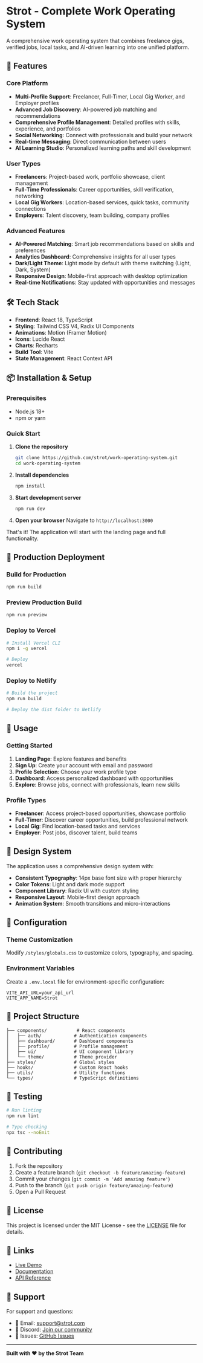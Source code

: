 # Strot - Complete Work Operating System

A comprehensive work operating system that combines freelance gigs, verified jobs, local tasks, and AI-driven learning into one unified platform.

## 🚀 Features

### Core Platform
- **Multi-Profile Support**: Freelancer, Full-Timer, Local Gig Worker, and Employer profiles
- **Advanced Job Discovery**: AI-powered job matching and recommendations
- **Comprehensive Profile Management**: Detailed profiles with skills, experience, and portfolios
- **Social Networking**: Connect with professionals and build your network
- **Real-time Messaging**: Direct communication between users
- **AI Learning Studio**: Personalized learning paths and skill development

### User Types
- **Freelancers**: Project-based work, portfolio showcase, client management
- **Full-Time Professionals**: Career opportunities, skill verification, networking
- **Local Gig Workers**: Location-based services, quick tasks, community connections
- **Employers**: Talent discovery, team building, company profiles

### Advanced Features
- **AI-Powered Matching**: Smart job recommendations based on skills and preferences
- **Analytics Dashboard**: Comprehensive insights for all user types
- **Dark/Light Theme**: Light mode by default with theme switching (Light, Dark, System)
- **Responsive Design**: Mobile-first approach with desktop optimization
- **Real-time Notifications**: Stay updated with opportunities and messages

## 🛠️ Tech Stack

- **Frontend**: React 18, TypeScript
- **Styling**: Tailwind CSS V4, Radix UI Components
- **Animations**: Motion (Framer Motion)
- **Icons**: Lucide React
- **Charts**: Recharts
- **Build Tool**: Vite
- **State Management**: React Context API

## 📦 Installation & Setup

### Prerequisites
- Node.js 18+ 
- npm or yarn

### Quick Start

1. **Clone the repository**
   ```bash
   git clone https://github.com/strot/work-operating-system.git
   cd work-operating-system
   ```

2. **Install dependencies**
   ```bash
   npm install
   ```

3. **Start development server**
   ```bash
   npm run dev
   ```

4. **Open your browser**
   Navigate to `http://localhost:3000`

That's it! The application will start with the landing page and full functionality.

## 🚀 Production Deployment

### Build for Production
```bash
npm run build
```

### Preview Production Build
```bash
npm run preview
```

### Deploy to Vercel
```bash
# Install Vercel CLI
npm i -g vercel

# Deploy
vercel
```

### Deploy to Netlify
```bash
# Build the project
npm run build

# Deploy the dist folder to Netlify
```

## 📱 Usage

### Getting Started
1. **Landing Page**: Explore features and benefits
2. **Sign Up**: Create your account with email and password
3. **Profile Selection**: Choose your work profile type
4. **Dashboard**: Access personalized dashboard with opportunities
5. **Explore**: Browse jobs, connect with professionals, learn new skills

### Profile Types
- **Freelancer**: Access project-based opportunities, showcase portfolio
- **Full-Timer**: Discover career opportunities, build professional network
- **Local Gig**: Find location-based tasks and services
- **Employer**: Post jobs, discover talent, build teams

## 🎨 Design System

The application uses a comprehensive design system with:
- **Consistent Typography**: 14px base font size with proper hierarchy
- **Color Tokens**: Light and dark mode support
- **Component Library**: Radix UI with custom styling
- **Responsive Layout**: Mobile-first design approach
- **Animation System**: Smooth transitions and micro-interactions

## 🔧 Configuration

### Theme Customization
Modify `/styles/globals.css` to customize colors, typography, and spacing.

### Environment Variables
Create a `.env.local` file for environment-specific configuration:
```env
VITE_API_URL=your_api_url
VITE_APP_NAME=Strot
```

## 📁 Project Structure

```
├── components/           # React components
│   ├── auth/            # Authentication components
│   ├── dashboard/       # Dashboard components
│   ├── profile/         # Profile management
│   ├── ui/              # UI component library
│   └── theme/           # Theme provider
├── styles/              # Global styles
├── hooks/               # Custom React hooks
├── utils/               # Utility functions
└── types/               # TypeScript definitions
```

## 🧪 Testing

```bash
# Run linting
npm run lint

# Type checking
npx tsc --noEmit
```

## 🤝 Contributing

1. Fork the repository
2. Create a feature branch (`git checkout -b feature/amazing-feature`)
3. Commit your changes (`git commit -m 'Add amazing feature'`)
4. Push to the branch (`git push origin feature/amazing-feature`)
5. Open a Pull Request

## 📄 License

This project is licensed under the MIT License - see the [LICENSE](LICENSE) file for details.

## 🔗 Links

- [Live Demo](https://strot.com)
- [Documentation](https://docs.strot.com)
- [API Reference](https://api.strot.com/docs)

## 💬 Support

For support and questions:
- 📧 Email: support@strot.com
- 💬 Discord: [Join our community](https://discord.gg/strot)
- 🐛 Issues: [GitHub Issues](https://github.com/strot/work-operating-system/issues)

---

**Built with ❤️ by the Strot Team**